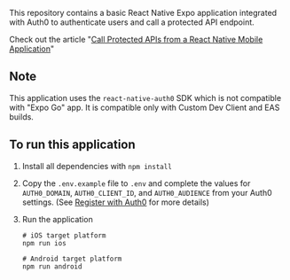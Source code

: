 This repository contains a basic React Native Expo application integrated with Auth0 to authenticate users and call a protected API endpoint.

Check out the article "[Call Protected APIs from a React Native Mobile Application](https://auth0.com/blog/call-protected-apis-from-a-react-native-mobile-application)"

## Note

This application uses the `react-native-auth0` SDK which is not compatible with "Expo Go" app. It is compatible only with Custom Dev Client and EAS builds.

## To run this application

1. Install all dependencies with `npm install`

2. Copy the `.env.example` file to `.env` and complete the values for `AUTH0_DOMAIN`, `AUTH0_CLIENT_ID`, and `AUTH0_AUDIENCE` from your Auth0 settings. (See [Register with Auth0](https://auth0.com/blog/call-protected-apis-from-a-react-native-mobile-application) for more details)

3. Run the application

    ```shell
    # iOS target platform
    npm run ios
   
    # Android target platform
    npm run android
    ```
